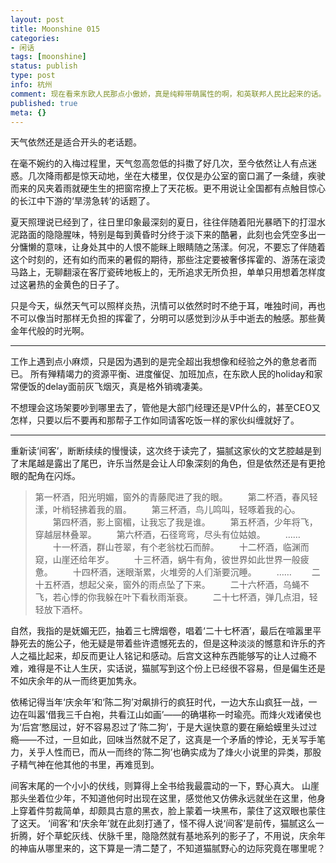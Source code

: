 ```yaml
---
layout: post
title: Moonshine 015
categories:
- 闲话
tags: [moonshine]
status: publish
type: post
info: 杭州
comment: 现在看来东欧人民那点小傲娇，真是纯粹带萌属性的啊，和英联邦人民比起来的话。
published: true
meta: {}
---
```


天气依然还是适合开头的老话题。

在毫不婉约的入梅过程里，天气忽高忽低的抖擞了好几次，至今依然让人有点迷惑。几次降雨都是惊天动地，坐在大楼里，仅仅是办公室的窗口漏了一条缝，疾驶而来的风夹着雨就硬生生的把窗帘撩上了天花板。更不用说让全国都有点触目惊心的长江中下游的‘旱涝急转’的话题了。

夏天照理说已经到了，往日里印象最深刻的夏日，往往伴随着阳光暴晒下的打湿水泥路面的隐隐腥味，特别是每到黄昏时分终于淡下来的酷暑，此刻也会凭空多出一分慵懒的意味，让身处其中的人恨不能眯上眼睛随之荡漾。何况，不要忘了伴随着这个时刻的，还有如约而来的暑假的期待，那些注定要被奢侈挥霍的、游荡在滚烫马路上，无聊翻滚在客厅瓷砖地板上的，无所追求无所负担，单单只用想着怎样度过这暑热的金黄色的日子了。

只是今天，纵然天气可以照样炎热，汛情可以依然时时不绝于耳，唯独时间，再也不可以像当时那样无负担的挥霍了，分明可以感觉到沙从手中逝去的触感。那些黄金年代般的时光啊。

----

工作上遇到点小麻烦，只是因为遇到的是完全超出我想像和经验之外的惫怠者而已。 所有殚精竭力的资源平衡、进度催促、加班加点，在东欧人民的holiday和家常便饭的delay面前灰飞烟灭，真是格外销魂凄美。

不想理会这场架要吵到哪里去了，管他是大部门经理还是VP什么的，甚至CEO又怎样，只要以后不要再和那帮子工作如同请客吃饭一样的家伙纠缠就好了。

----

重新读‘间客’，断断续续的慢慢读，这次终于读完了，猫腻这家伙的文艺腔越是到了末尾越是露出了尾巴，许乐当然是会让人印象深刻的角色，但是依然还是有更抢眼的配角在闪烁。

>    第一杯酒，阳光明媚，窗外的青藤爬进了我的眼。
>　　第二杯酒，春风轻漾，叶梢轻拂着我的眉。
>　　第三杯酒，鸟儿鸣叫，轻啄着我的心。
>　　第四杯酒，影上窗楣，让我忘了我是谁。
>　　第五杯酒，少年将飞，穿越层林叠翠。
>　　第六杯酒，石径弯弯，尽头有位姑娘。
>　　……
>　　十一杯酒，群山苍翠，有个老翁枕石而醉。
>　　十二杯酒，临渊而窥，山崖还给年岁。
>　　十三杯酒，蜗牛有角，彼世界如此世界一般疲惫。
>　　十四杯酒，迷眼渐累，火堆旁的人们渐要沉睡。
>　　……
>　　二十五杯酒，想起父亲，窗外的雨点坠了下来。
>　　二十六杯酒，乌蝇不飞，若心悸的你我躲在叶下看秋雨渐衰。
>　　二十七杯酒，弹几点泪，轻轻放下酒杯。

自然，我指的是妩媚无匹，抽着三七牌烟卷，唱着‘二十七杯酒’，最后在喧嚣里平静死去的施公子，他无疑是带着些许遗憾死去的，但是这种淡淡的憾意和许乐的齐人之福比起来，却反而更让人铭记和感动。后宫文这种东西能够写的让人过瘾不难，难得是不让人生厌，实话说，猫腻写到这个份上已经很不容易，但是偏生还是不如庆余年的从一而终更加隽永。

依稀记得当年‘庆余年’和‘陈二狗’对飙排行的疯狂时代，一边大东山疯狂一战，一边在叫嚣‘借我三千白袍，共看江山如画’——的确堪称一时瑜亮。而烽火戏诸侯也为‘后宫’憋屈过，好不容易忍过了‘陈二狗’，于是大逞快意的要在癞蛤蟆里头过过瘾——不过，一旦如此，回味当然就不足了，这真是一个矛盾的悖论，无关写手笔力，关乎人性而已，而从一而终的‘陈二狗’也确实成为了烽火小说里的异类，那股子精气神在他其他的书里，再难觅到。

间客末尾的一个小小的伏线，则算得上全书给我最震动的一下，野心真大。
山崖那头坐着位少年，不知道他何时出现在这里，感觉他又仿佛永远就坐在这里，他身上穿着件剪裁简单，却颇具古意的黑衣，脸上蒙着一块黑布，蒙住了这双眼也蒙住了这天。
‘间客’和‘庆余年’就在此刻打通了，怪不得人说‘间客’是前传，猫腻这么一折腾，好个草蛇灰线、伏脉千里，隐隐然就有基地系列的影子了，不用说，庆余年的神庙从哪里来的，这下算是一清二楚了，不知道猫腻野心的边际究竟在哪里呢？


